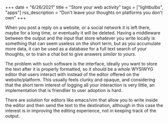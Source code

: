 +++
date = "6/26/2021"
title = "Store your web activity"
tags = ["lightbulbs", "apps"]
rss_description = "Don't leave your thoughts on platforms you don't own"
+++

When you post a reply on a website, or a social network it is left there, maybe for a long time, or eventually it will be deleted. Having a middleware between the output and the input that store whatever you write locally is something that can seem useless on the short term, but as you accumulate more data, it can be used as a database for a full text search of your thoughts, or to train a chat bot to give answers _similar to yours_.

The problem with such software is the interface, ideally you want to store the text after it is properly formatted, so it should be a _whole_ WYSIWYG editor that users interact with instead of the editor offered on the website/platform. This usually feels clunky and opaque, and considering that the short term interest of logging all your interaction is very little, an implementation that is friendlier to user adoption is hard. 

There are solution for editors like emacs/vim that allow you to write inside the editor and then send the text to the destination, although in this case the interest is in improving the editing experience, not in keeping track of the output.
